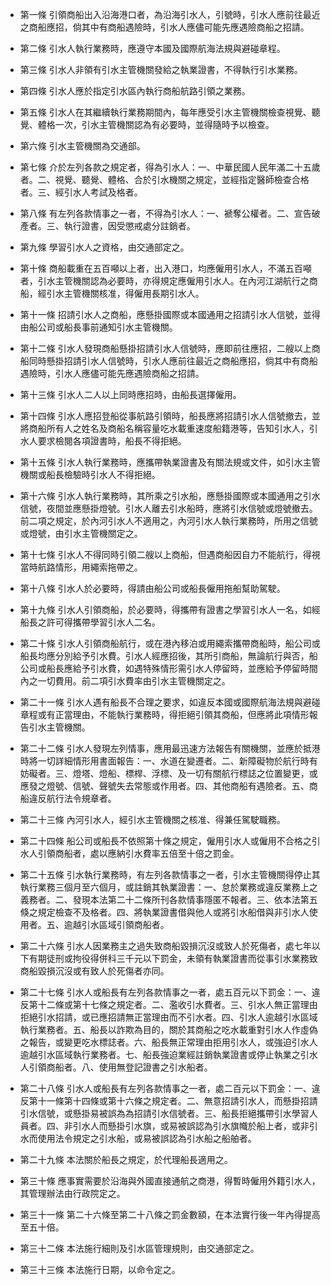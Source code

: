 * 第一條 引領商船出入沿海港口者，為沿海引水人，引號時，引水人應前往最近之商船應招，倘其中有商船遇險時，引水人應儘可能先應遇險商船之招請。

* 第二條 引水人執行業務時，應遵守本國及國際航海法規與避碰章程。

* 第三條 引水人非領有引水主管機關發給之執業證書，不得執行引水業務。

* 第四條 引水人應於指定引水區內執行商船航路引領之業務。

* 第五條 引水人在其繼續執行業務期間內，每年應受引水主管機關檢查視覺、聽覺、體格一次，引水主管機關認為有必要時，並得隨時予以檢查。

* 第六條 引水主管機關為交通部。

* 第七條 介於左列各款之規定者，得為引水人：一、中華民國人民年滿二十五歲者。二、視覺、聽覺、體格、合於引水機關之規定，並經指定醫師檢查合格者。三、經引水人考試及格者。

* 第八條 有左列各款情事之一者，不得為引水人：一、褫奪公權者。二、宣告破產者。三、執行證書，因受懲戒處分註銷者。

* 第九條 學習引水人之資格，由交通部定之。

* 第十條 商船載重在五百噸以上者，出入港口，均應僱用引水人，不滿五百噸者，引水主管機關認為必要時，亦得規定應僱用引水人。在內河江湖航行之商船，經引水主管機關核准，得僱用長期引水人。

* 第十一條 招請引水人之商船，應懸掛國際或本國通用之招請引水人信號，並得由船公司或船長事前通知引水主管機關。

* 第十二條 引水人發現商船懸掛招請引水人信號時，應即前往應招，二艘以上商船同時懸掛招請引水人信號時，引水人應前往最近之商船應招，倘其中有商船遇險時，引水人應儘可能先應遇險商船之招請。

* 第十三條 引水人二人以上同時應招時，由船長選擇僱用。

* 第十四條 引水人應招登船從事航路引領時，船長應將招請引水人信號撤去，並將商船所有人之姓名及商船名稱容量吃水載重速度船籍港等，告知引水人，引水人要求檢閱各項證書時，船長不得拒絕。

* 第十五條 引水人執行業務時，應攜帶執業證書及有關法規或文件，如引水主管機關或船長檢驗時引水人不得拒絕。

* 第十六條 引水人執行業務時，其所乘之引水船，應懸掛國際或本國通用之引水信號，夜間並應懸掛燈號。引水人離去引水船時，應將引水信號或燈號撤去。前二項之規定，於內河引水人不適用之，內河引水人執行業務時，所用之信號或燈號，由引水主管機關定之。

* 第十七條 引水人不得同時引領二艘以上商船，但遇商船因自力不能航行，得視當時航路情形，用繩索拖帶之。

* 第十八條 引水人於必要時，得請由船公司或船長僱用拖船幫助駕駛。

* 第十九條 引水人引領商船，於必要時，得攜帶有證書之學習引水人一名，如經船長之許可得攜帶學習引水人二名。

* 第二十條 引水人引領商船航行，或在港內移泊或用繩索攜帶商船時，船公司或船長均應分別給予引水費。引水人經應招後，其所引商船，無論航行與否，船公司或船長應給予引水費，如遇特殊情形需引水人停留時，並應給予停留時間內之一切費用。前二項引水費率由引水主管機關定之。

* 第二十一條 引水人遇有船長不合理之要求，如違反本國或國際航海法規與避碰章程或有正當理由，不能執行業務時，得拒絕引領其商船，但應將此項情形報告引水主管機關。

* 第二十二條 引水人發現左列情事，應用最迅速方法報告有關機關，並應於抵港時將一切詳細情形用書面報告：一、水道在變遷者。二、新障礙物於航行時有妨礙者。三、燈塔、燈船、標桿、浮標、及一切有關航行標誌之位置變更，或應發之燈號、信號、聲號失去常態或作用者。四、其他商船有遇險者。五、商船違反航行法令規章者。

* 第二十三條 內河引水人，經引水主管機關之核准、得兼任駕駛職務。

* 第二十四條 船公司或船長不依照第十條之規定，僱用引水人或僱用不合格之引水人引領商船者，處以應納引水費率五倍至十倍之罰金。

* 第二十五條 引水執行業務時，有左列各款情事之一者，引水主管機關得停止其執行業務三個月至六個月，或註銷其執業證書：一、怠於業務或違反業務上之義務者。二、發現本法第二十二條所刊各款情事隱匿不報者。三、依本法第五倏之規定檢查不及格者。四、將執業證書借與他人或將引水船借與非引水人使用者。五、逾越引水區域引領商船者。

* 第二十六條 引水人因業務主之過失致商船毀損沉沒或致人於死傷者，處七年以下有期徒刑或拘役得併科三千元以下罰金，未領有執業證書而從事引水業務致商船毀損沉沒或有致人於死傷者亦同。

* 第二十七條 引水人或船長有左列各款情事之一者，處五百元以下罰金：一、違反第十二條或第十七條之規定者。二、濫收引水費者。三、引水人無正當理由拒絕引水招請，或已應招請無正當理由而不引水者。四、引水人逾越引水區域執行業務者。五、船長以詐欺為目的，關於其商船之吃水載重對引水人作虛偽之報告，或變更吃水標誌者。六、船長無正常理由拒用引水人，或強迫引水人逾越引水區域執行業務者。七、船長強迫業經註銷執業證書或停止執業之引水人引領商船者。八、使用無登記證書之引水船者。

* 第二十八條 引水人或船長有左列各款情事之一者，處二百元以下罰金：一、違反第十一條第十四條或第十六條之規定者。二、無意招請引水人，而懸掛招請引水信號，或懸掛易被誤為為招請引水信號者。三、船長拒絕攜帶引水學習人員者。四、非引水人而懸掛引水旗，或易被誤認為引水旗幟於船上者，或非引水而使用法令規定之引水船，或易被誤認為引水船之船舶者。

* 第二十九條 本法關於船長之規定，於代理船長適用之。

* 第三十條 應事實需要於沿海與外國直接通航之商港，得暫時僱用外籍引水人，其管理辦法由行政院定之。

* 第三十一條 第二十六條至第二十八條之罰金數額，在本法實行後一年內得提高至五十倍。

* 第三十二條 本法施行細則及引水區管理規則，由交通部定之。

* 第三十三條 本法施行日期，以命令定之。

